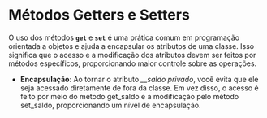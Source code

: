 # Métodos Getters e Setters

O uso dos métodos **`get`** e **`set`** é uma prática comum em programação orientada
a objetos e ajuda a encapsular os atributos de uma classe. Isso significa que o
acesso e a modificação dos atributos devem ser feitos por métodos específicos,
proporcionando maior controle sobre as operações.

- **Encapsulação**: Ao tornar o atributo _\_\_saldo privado_, você evita que ele
  seja acessado diretamente de fora da classe. Em vez disso, o acesso é feito por
  meio do método get_saldo e a modificação pelo método set_saldo, proporcionando
  um nível de encapsulação.
